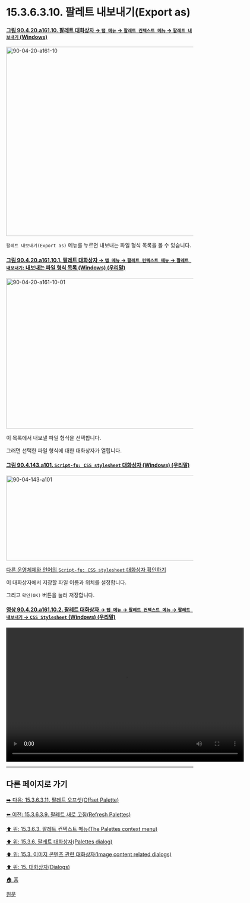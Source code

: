 # 15.3.6.3.10. 팔레트 내보내기(Export as)

<a id="90-04-20-a161-10"></a>

#### [그림 90.4.20.a161.10. 팔레트 대화상자 → `탭 메뉴` → `팔레트 컨텍스트 메뉴` → `팔레트 내보내기` (Windows)](./90-04-0020-palette.md#90-04-20-a161-10)
<img width="870" height="508" alt="90-04-20-a161-10" src="https://github.com/user-attachments/assets/dfddb694-69eb-4212-9d0e-338c60e5669d" />

`팔레트 내보내기(Export as)` 메뉴를 누르면 내보내는 파일 형식 목록을 볼 수 있습니다.

<a id="90-04-20-a161-10-01"></a>

#### [그림 90.4.20.a161.10.1. 팔레트 대화상자 → `탭 메뉴` → `팔레트 컨텍스트 메뉴` → `팔레트 내보내기`: 내보내는 파일 형식 목록 (Windows) (우리말)](./90-04-0020-palette.md#90-04-20-a161-10-01)
<img width="594" height="404" alt="90-04-20-a161-10-01" src="https://github.com/user-attachments/assets/91199fb2-cbb3-44a9-b599-a11d72855e36" />

이 목록에서 내보낼 파일 형식을 선택합니다.

그러면 선택한 파일 형식에 대한 대화상자가 열립니다.

<a id="90-04-143-a101"></a>

#### [그림 90.4.143.a101. `Script-fu: CSS stylesheet` 대화상자 (Windows) (우리말)](./90-04-0143-script_fu_css_stylesheet.md#90-04-143-a101)
<img width="686" height="228" alt="90-04-143-a101" src="https://github.com/user-attachments/assets/c8abc27f-ebe8-4d91-ba9f-45f3a47f2720" />

[다른 운영체제와 언어의 `Script-fu: CSS stylesheet` 대화상자 확인하기](./90-04-0143-script_fu_css_stylesheet.md#90-04-143-a102)

이 대화상자에서 저장할 파일 이름과 위치를 설정합니다.

그리고 `확인(OK)` 버튼을 눌러 저장합니다.

<a id="90-04-20-a161-10-02"></a>

#### [영상 90.4.20.a161.10.2. 팔레트 대화상자 → `탭 메뉴` → `팔레트 컨텍스트 메뉴` → `팔레트 내보내기` → `CSS Stylesheet` (Windows) (우리말)](./90-04-0020-palette.md#90-04-20-a161-10-02)
<video controls="controls" width="640" height="360" src="https://github.com/user-attachments/assets/e0057a9f-a222-47c5-8111-312021f3f599"></video>

***

## 다른 페이지로 가기

[➡️ 다음: 15.3.6.3.11. 팔레트 오프셋(Offset Palette)](./15-03-06-03-11-offset_palette.md)

[⬅️ 이전: 15.3.6.3.9. 팔레트 새로 고침(Refresh Palettes)](./15-03-06-03-09-refresh_palettes.md)

[⬆️ 위: 15.3.6.3. 팔레트 컨텍스트 메뉴(The Palettes context menu)](./15-03-06-03-00-the_palettes_context_menu.md)

[⬆️ 위: 15.3.6. 팔레트 대화상자(Palettes dialog)](./15-03-06-00-palettes-dialog.md)

[⬆️ 위: 15.3. 이미지 콘텐츠 관련 대화상자(Image content related dialogs)](./15-03-00-image-content-related-dialogs.md)

[⬆️ 위: 15. 대화상자(Dialogs)](./15-00-dialogs.md)

[🏠 홈](./00-home.md)

[원문](https://docs.gimp.org/2.10/ko/gimp-palette-dialog.html#gimp-concepts-palettes-menu)